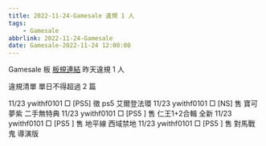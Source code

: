 ```yaml
---
title: 2022-11-24-Gamesale 違規 1 人
tags:
    - Gamesale
abbrlink: 2022-11-24-Gamesale
date: Gamesale-2022-11-24 12:00:00
---
```

Gamesale 板 [板規連結](https://www.ptt.cc/bbs/Gossiping/M.1637425085.A.07D.html)
昨天違規 1 人
<!-- more -->

違規清單
單日不得超過 2 篇

11/23 ywithf0101 □ [PS5] 徵 ps5 艾爾登法環
11/23 ywithf0101 □ [NS] 售 寶可夢紫 二手無特典
11/23 ywithf0101 □ [PS5 ] 售 仁王1+2合輯 全新
11/23 ywithf0101 □ [PS5 ]  售 地平線 西域禁地
11/23 ywithf0101 □ [PS5 ] 售 對馬戰鬼 導演版